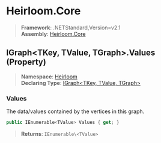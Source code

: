 # Heirloom.Core

> **Framework**: .NETStandard,Version=v2.1  
> **Assembly**: [Heirloom.Core][0]

## IGraph\<TKey, TValue, TGraph>.Values (Property)

> **Namespace**: [Heirloom][0]  
> **Declaring Type**: [IGraph\<TKey, TValue, TGraph>][1]

### Values

The data/values contained by the vertices in this graph.

```cs
public IEnumerable<TValue> Values { get; }
```

> **Returns**: `IEnumerable\<TValue>`

[0]: ../../../Heirloom.Core.md
[1]: ../IGraph[TKey,TValue,TGraph].md
